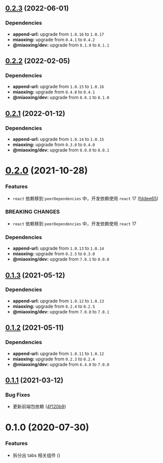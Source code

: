 ## [0.2.3](https://github.com/miaoxing/mxjs-tabs/compare/v0.2.2...v0.2.3) (2022-06-01)





### Dependencies

* **append-url:** upgrade from `1.0.16` to `1.0.17`
* **miaoxing:** upgrade from `0.4.1` to `0.4.2`
* **@miaoxing/dev:** upgrade from `8.1.0` to `8.1.1`

## [0.2.2](https://github.com/miaoxing/mxjs-tabs/compare/v0.2.1...v0.2.2) (2022-02-05)





### Dependencies

* **append-url:** upgrade from `1.0.15` to `1.0.16`
* **miaoxing:** upgrade from `0.4.0` to `0.4.1`
* **@miaoxing/dev:** upgrade from `8.0.1` to `8.1.0`

## [0.2.1](https://github.com/miaoxing/mxjs-tabs/compare/v0.2.0...v0.2.1) (2022-01-12)





### Dependencies

* **append-url:** upgrade from `1.0.14` to `1.0.15`
* **miaoxing:** upgrade from `0.3.0` to `0.4.0`
* **@miaoxing/dev:** upgrade from `8.0.0` to `8.0.1`

# [0.2.0](https://github.com/miaoxing/mxjs-tabs/compare/v0.1.3...v0.2.0) (2021-10-28)


### Features

* `react` 依赖移到 `peerDependencies` 中，开发依赖使用 `react` 17 ([fddee65](https://github.com/miaoxing/mxjs-tabs/commit/fddee65ceeb6db924ad4cbe8728906486f8c738e))


### BREAKING CHANGES

* `react` 依赖移到 `peerDependencies` 中，开发依赖使用 `react` 17





### Dependencies

* **append-url:** upgrade from `1.0.13` to `1.0.14`
* **miaoxing:** upgrade from `0.2.5` to `0.3.0`
* **@miaoxing/dev:** upgrade from `7.0.1` to `8.0.0`

## [0.1.3](https://github.com/miaoxing/mxjs-tabs/compare/v0.1.2...v0.1.3) (2021-05-12)





### Dependencies

* **append-url:** upgrade from `1.0.12` to `1.0.13`
* **miaoxing:** upgrade from `0.2.4` to `0.2.5`
* **@miaoxing/dev:** upgrade from `7.0.0` to `7.0.1`

## [0.1.2](https://github.com/miaoxing/mxjs-tabs/compare/v0.1.1...v0.1.2) (2021-05-11)





### Dependencies

* **append-url:** upgrade from `1.0.11` to `1.0.12`
* **miaoxing:** upgrade from `0.2.3` to `0.2.4`
* **@miaoxing/dev:** upgrade from `6.4.0` to `7.0.0`

## [0.1.1](https://github.com/miaoxing/mxjs-tabs/compare/v0.1.0...v0.1.1) (2021-03-12)


### Bug Fixes

* 更新前端包依赖 ([4f120b9](https://github.com/miaoxing/mxjs-tabs/commit/4f120b9c0923fdd18a0612f5dd0e96b040dbb7a8))

# 0.1.0 (2020-07-30)


### Features

* 拆分出 tabs 相关组件 ([](https://github.com/miaoxing/mxjs-tabs/commit/))
